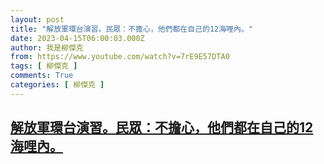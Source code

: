 ```yaml
---
layout: post
title: "解放軍環台演習。民眾：不擔心，他們都在自己的12海哩內。"
date: 2023-04-15T06:00:03.000Z
author: 我是柳傑克
from: https://www.youtube.com/watch?v=7rE9E57DTA0
tags: [ 柳傑克 ]
comments: True
categories: [ 柳傑克 ]
---
```

<!--1681538403000-->
[解放軍環台演習。民眾：不擔心，他們都在自己的12海哩內。](https://www.youtube.com/watch?v=7rE9E57DTA0)
------

<div>

</div>
